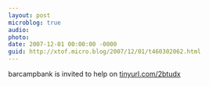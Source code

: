 ```yaml
---
layout: post
microblog: true
audio: 
photo: 
date: 2007-12-01 00:00:00 -0000
guid: http://xtof.micro.blog/2007/12/01/t460302062.html
---
```

barcampbank is invited to help on [tinyurl.com/2btudx](http://tinyurl.com/2btudx)

